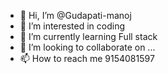 - 👋 Hi, I’m @Gudapati-manoj
- 👀 I’m interested in coding
- 🌱 I’m currently learning Full stack
- 💞️ I’m looking to collaborate on ...
- 📫 How to reach me 9154081597

<!---
Gudapati-manoj/Gudapati-manoj is a ✨ special ✨ repository because its `README.md` (this file) appears on your GitHub profile.
You can click the Preview link to take a look at your changes.
--->
